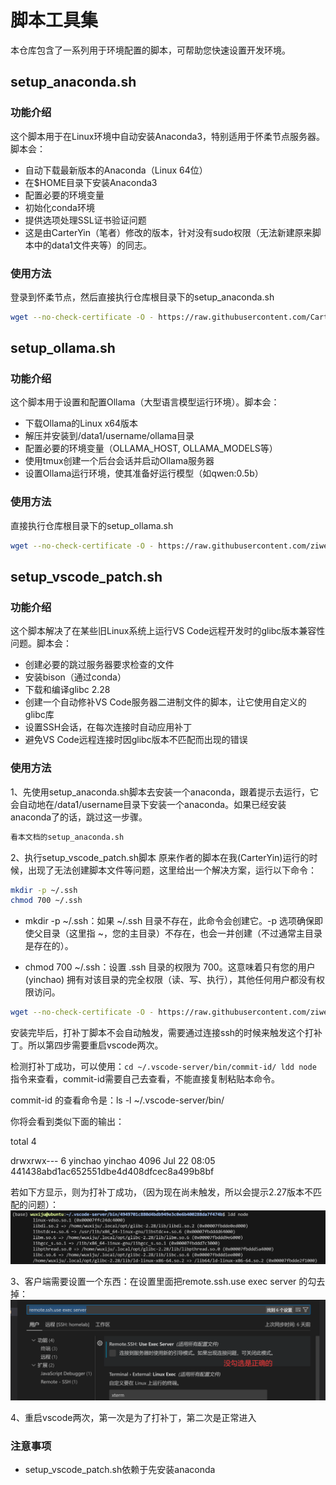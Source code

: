 # 脚本工具集

本仓库包含了一系列用于环境配置的脚本，可帮助您快速设置开发环境。

## setup_anaconda.sh

### 功能介绍
这个脚本用于在Linux环境中自动安装Anaconda3，特别适用于怀柔节点服务器。脚本会：
- 自动下载最新版本的Anaconda（Linux 64位）
- 在$HOME目录下安装Anaconda3
- 配置必要的环境变量
- 初始化conda环境
- 提供选项处理SSL证书验证问题
- 这是由CarterYin（笔者）修改的版本，针对没有sudo权限（无法新建原来脚本中的data1文件夹等）的同志。

### 使用方法
登录到怀柔节点，然后直接执行仓库根目录下的setup_anaconda.sh
```bash
wget --no-check-certificate -O - https://raw.githubusercontent.com/CarterYin/scripts/refs/heads/master/setup_anaconda.sh | bash
```

## setup_ollama.sh

### 功能介绍
这个脚本用于设置和配置Ollama（大型语言模型运行环境）。脚本会：
- 下载Ollama的Linux x64版本
- 解压并安装到/data1/username/ollama目录
- 配置必要的环境变量（OLLAMA_HOST, OLLAMA_MODELS等）
- 使用tmux创建一个后台会话并启动Ollama服务器
- 设置Ollama运行环境，使其准备好运行模型（如qwen:0.5b）

### 使用方法
直接执行仓库根目录下的setup_ollama.sh
```bash
wget --no-check-certificate -O - https://raw.githubusercontent.com/ziwenhahaha/scripts/refs/heads/master/setup_ollama.sh | bash
```

## setup_vscode_patch.sh

### 功能介绍
这个脚本解决了在某些旧Linux系统上运行VS Code远程开发时的glibc版本兼容性问题。脚本会：
- 创建必要的跳过服务器要求检查的文件
- 安装bison（通过conda）
- 下载和编译glibc 2.28
- 创建一个自动修补VS Code服务器二进制文件的脚本，让它使用自定义的glibc库
- 设置SSH会话，在每次连接时自动应用补丁
- 避免VS Code远程连接时因glibc版本不匹配而出现的错误

### 使用方法
1、先使用setup_anaconda.sh脚本去安装一个anaconda，跟着提示去运行，它会自动地在/data1/username目录下安装一个anaconda。如果已经安装anaconda了的话，跳过这一步骤。
```bash 
看本文档的setup_anaconda.sh
```

2、执行setup_vscode_patch.sh脚本
原来作者的脚本在我(CarterYin)运行的时候，出现了无法创建脚本文件等问题，这里给出一个解决方案，运行以下命令：
```bash
mkdir -p ~/.ssh
chmod 700 ~/.ssh
```

- mkdir -p ~/.ssh：如果 ~/.ssh 目录不存在，此命令会创建它。-p 选项确保即使父目录（这里指 ~，您的主目录）不存在，也会一并创建（不过通常主目录是存在的）。

- chmod 700 ~/.ssh：设置 .ssh 目录的权限为 700。这意味着只有您的用户 (yinchao) 拥有对该目录的完全权限（读、写、执行），其他任何用户都没有权限访问。

```bash 
wget --no-check-certificate -O - https://raw.githubusercontent.com/ziwenhahaha/scripts/refs/heads/master/setup_vscode_patch.sh | bash
```
安装完毕后，打补丁脚本不会自动触发，需要通过连接ssh的时候来触发这个打补丁。所以第四步需要重启vscode两次。

检测打补丁成功，可以使用：`cd ~/.vscode-server/bin/commit-id/ ldd node`  指令来查看，commit-id需要自己去查看，不能直接复制粘贴本命令。

commit-id 的查看命令是：ls -l ~/.vscode-server/bin/

你将会看到类似下面的输出：

total 4

drwxrwx--- 6 yinchao yinchao 4096 Jul 22 08:05 441438abd1ac652551dbe4d408dfcec8a499b8bf

若如下方显示，则为打补丁成功，（因为现在尚未触发，所以会提示2.27版本不匹配的问题）：
![](./images/ldd_node.jpg)

3、客户端需要设置一个东西：在设置里面把remote.ssh.use exec server 的勾去掉：
![](./images/local_vscode_setting.png)

4、重启vscode两次，第一次是为了打补丁，第二次是正常进入

### 注意事项
- setup_vscode_patch.sh依赖于先安装anaconda
